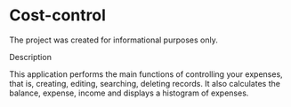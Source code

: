 # Сost-control

The project was created for informational purposes only.

Description

This application performs the main functions of controlling your expenses, that is, creating, editing, searching, deleting records.
It also calculates the balance, expense, income and displays a histogram of expenses.
